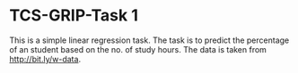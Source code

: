 # TCS-GRIP-Task 1
This is a simple linear regression task.
The task is to predict the percentage of an student based on the no. of study hours.
The data is taken from http://bit.ly/w-data.
